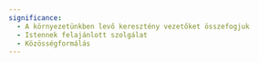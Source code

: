```yaml
---
significance:
  - A környezetünkben levő keresztény vezetőket összefogjuk
  - Istennek felajánlott szolgálat
  - Közösségformálás
---
```

